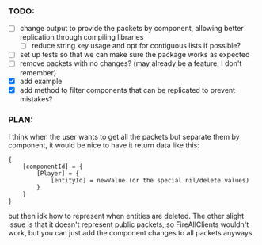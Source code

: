 ### TODO:
- [ ] change output to provide the packets by component, allowing better replication through compiling libraries
    - [ ] reduce string key usage and opt for contiguous lists if possible?
- [ ] set up tests so that we can make sure the package works as expected
- [ ] remove packets with no changes? (may already be a feature, I don't remember)
- [x] add example
- [x] add method to filter components that can be replicated to prevent mistakes?

### PLAN:
I think when the user wants to get all the packets but separate them by component, it would be nice to have it return data like this:
```luau
{
    [componentId] = {
        [Player] = {
            [entityId] = newValue (or the special nil/delete values)
        }
    }
}
```
but then idk how to represent when entities are deleted. The other slight issue is that it doesn't represent public packets, so FireAllClients wouldn't work, but you can just add the component changes to all packets anyways.
